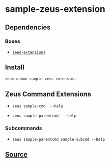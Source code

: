 
sample-zeus-extension 
====================




## Dependencies
### Boxes
* [`seed-extensions`](seed-extensions.md)




## Install
```bash
zeus unbox sample-zeus-extension
```


## Zeus Command Extensions
* ```zeus sample-cmd  --help```

* ```zeus sample-parentcmd  --help```

### Subcommands
* ```zeus sample-parentcmd sample-subcmd --help```


## [Source](https://github.com/liquidapps-io/zeus-sdk/tree/master/boxes/groups/undefined/sample-zeus-extension)
